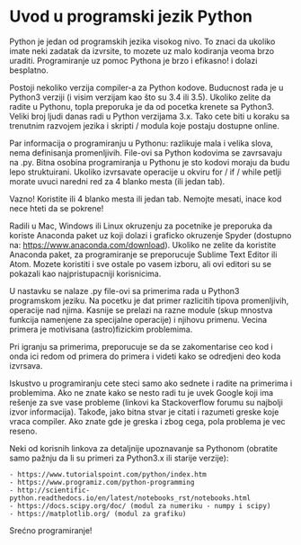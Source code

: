# Uvod u programski jezik Python

Python je jedan od programskih jezika visokog nivo. To znaci da ukoliko imate neki zadatak da izvrsite, to mozete uz malo kodiranja veoma brzo uraditi. Programiranje uz pomoc Pythona je brzo i efikasno! i dolazi besplatno.

Postoji nekoliko verzija compiler-a za Python kodove. Buducnost rada je u Python3 verziji (i visim verzijam kao što su 3.4 ili 3.5). Ukoliko zelite da radite u Pythonu, topla preporuka je da od pocetka krenete sa Python3. Veliki broj ljudi danas radi u Python verzijama 3.x. Tako cete biti u koraku sa trenutnim razvojem jezika i skripti / modula koje postaju dostupne online.

Par informacija o programiranju u Pythonu: razlikuje mala i velika slova, nema definisanja promenljivih. File-ovi sa Python kodovima se zavrsavaju na .py. Bitna osobina programiranja u Pythonu je sto kodovi moraju da budu lepo struktuirani. Ukoliko izvrsavate operacije u okviru for / if / while petlji morate uvuci naredni red za 4 blanko mesta (ili jedan tab).

Vazno! Koristite ili 4 blanko mesta ili jedan tab. Nemojte mesati, inace kod nece hteti da se pokrene!

Radili u Mac, Windows ili Linux okruzenju za pocetnike je preporuka da koriste Anaconda paket uz koji dolazi i graficko okruzenje Spyder (dostupno na: https://www.anaconda.com/download). Ukoliko ne zelite da koristite Anaconda paket, za programiranje se preporucuje Sublime Text Editor ili Atom. Mozete koristiti i sve ostale po vasem izboru, ali ovi editori su se pokazali kao najpristupacniji korisnicima.

U nastavku se nalaze .py file-ovi sa primerima rada u Python3 programskom jeziku. Na pocetku je dat primer razlicitih tipova promenljivih, operacije nad njima. Kasnije se prelazi na razne module (skup mnostva funkcija namenjene za specijalne operacije) i njihovu primenu. Vecina primera je motivisana (astro)fizickim problemima.

Pri igranju sa primerima, preporucuje se da se zakomentarise ceo kod i  onda ici redom od primera do primera i videti kako se odredjeni deo koda izvrsava.

Iskustvo u programiranju cete steci samo ako sednete i radite na primerima i problemima. Ako ne znate kako se nesto radi tu je uvek Google koji ima rešenje za sve vase probleme (linkovi ka  Stackoverflow forumu su najbolji izvor informacija). Takođe, jako bitna stvar je citati i razumeti greske koje vraca compiler. Ako znate gde je greska i zbog cega, pola problema je vec reseno.

Neki od korisnih linkova za detaljnije upoznavanje sa Pythonom (obratite samo pažnju da li su primeri za Python3.x ili starije verzije):

	- https://www.tutorialspoint.com/python/index.htm
	- https://www.programiz.com/python-programming
	- http://scientific-python.readthedocs.io/en/latest/notebooks_rst/notebooks.html
	- https://docs.scipy.org/doc/ (modul za numeriku - numpy i scipy)
	- https://matplotlib.org/ (modul za grafiku)

Srećno programiranje!
